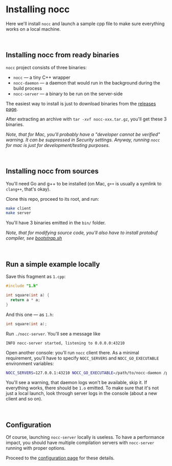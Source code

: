 # Installing nocc

Here we'll install `nocc` and launch a sample cpp file to make sure everything works on a local machine.


<p><br></p>

## Installing nocc from ready binaries

`nocc` project consists of three binaries:

* `nocc` — a tiny C++ wrapper
* `nocc-daemon` — a daemon that would run in the background during the build process
* `nocc-server` — a binary to be run on the server-side

The easiest way to install is just to download binaries from the [releases page](https://github.com/VKCOM/nocc/releases).

After extracting an archive with `tar -xvf nocc-xxx.tar.gz`, you'll get these 3 binaries.

*Note, that for Mac, you'll probably have a "developer cannot be verified" warning. It can be suppressed in Security settings. Anyway, running `nocc` for mac is just for development/testing purposes.*


<p><br></p>

## Installing nocc from sources

You'll need Go and g++ to be installed (on Mac, `g++` is usually a symlink to `clang++`, that's okay).

Clone this repo, proceed to its root, and run:

```bash
make client
make server
```

You'll have 3 binaries emitted in the `bin/` folder.

*Note, that for modifying source code, you'll also have to install protobuf compiler,
see [bootstrap.sh](../bootstrap.sh)*


<p><br></p>

## Run a simple example locally

Save this fragment as `1.cpp`:

```cpp
#include "1.h"

int square(int a) { 
  return a * a; 
}
```

And this one — as `1.h`:

```cpp
int square(int a);
```

Run `./nocc-server`. You'll see a message like

```text
INFO nocc-server started, listening to 0.0.0.0:43210
```

Open another console: you'll run `nocc` client there. 
As a minimal requirement, you'll have to specify `NOCC_SERVERS` and `NOCC_GO_EXECUTABLE` environment variables:

```bash
NOCC_SERVERS=127.0.0.1:43210 NOCC_GO_EXECUTABLE=/path/to/nocc-daemon /path/to/nocc g++ 1.cpp -o 1.o -c
```

You'll see a warning, that daemon logs won't be available, skip it. 
If everything works, there should be `1.o` emitted.
To make sure that it's not just a local launch, look through server logs in the console (about a new client and so on).


<p><br></p>

## Configuration

Of course, launching `nocc-server` locally is useless. 
To have a performance impact, you should have multiple compilation servers with `nocc-server` running with proper options.

Proceed to the [configuration page](./configuration.md) for these details.

